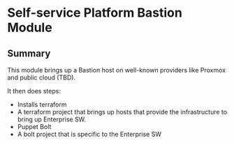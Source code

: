 # Self-service Platform Bastion Module

## Summary
This module brings up a Bastion host on well-known providers like Proxmox and public cloud (TBD). 

It then does steps:
* Installs terraform
* A terraform project that brings up hosts that provide the infrastructure to bring up Enterprise SW.
* Puppet Bolt
* A bolt project that is specific to the Enterprise SW  
